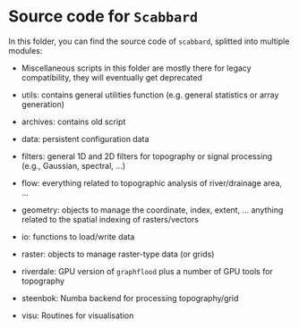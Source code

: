 # Source code for `Scabbard`

In this folder, you can find the source code of `scabbard`, splitted into multiple modules:

* Miscellaneous scripts in this folder are mostly there for legacy compatibility, they will eventually get deprecated

* utils: contains general utilities function (e.g. general statistics or array generation)

* archives: contains old script

* data: persistent configuration data

* filters: general 1D and 2D filters for topography or signal processing (e.g., Gaussian, spectral, ...)

* flow: everything related to topographic analysis of river/drainage area, ...

* geometry: objects to manage the coordinate, index, extent, ... anything related to the spatial indexing of rasters/vectors

* io: functions to load/write data

* raster: objects to manage raster-type data (or grids)

* riverdale: GPU version of `graphflood` plus a number of GPU tools for topography

* steenbok: Numba backend for processing topography/grid

* visu: Routines for visualisation